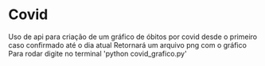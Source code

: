# Covid
Uso de api para criação de um gráfico de óbitos por covid desde o primeiro caso confirmado até o dia atual
Retornará um arquivo png com o gráfico
Para rodar digite no terminal 'python covid_grafico.py'
